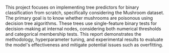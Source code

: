 This project focuses on implementing tree predictors for binary classification from scratch, specifically considering the Mushroom dataset. The primary goal is to know whether mushrooms are poisonous using decision tree algorithms. These trees use single-feature binary tests for decision-making at internal nodes, considering both numerical thresholds and categorical membership tests. This report demonstrates the methodology, hyperparameter tuning, and experimental results to evaluate the model's effectiveness and mitigate potential issues such as overfitting.

